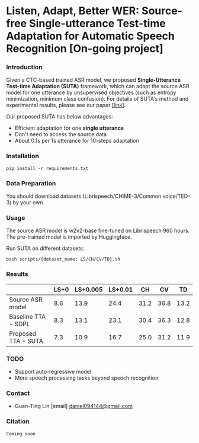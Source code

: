 # Listen, Adapt, Better WER: Source-free Single-utterance Test-time Adaptation for Automatic Speech Recognition [On-going project]
### Introduction
Given a CTC-based trained ASR model, we proposed **Single-Utterance Test-time Adaptation (SUTA)** framework, which can adapt the source ASR model for one utterance by unsupervised objectives (such as entropy minimization, minimum class confusion). For details of SUTA's method and experimental results, please see our paper [[link]](https://arxiv.org/abs/2203.14222).

Our proposed SUTA has below advantages:
* Efficient adaptation for one **single utterance**
* Don't need to access the source data
* About 0.1s per 1s utterance for 10-steps adaptation

### Installation 
```
pip install -r requirements.txt
```
### Data Preparation
You should download datasets (Librispeech/CHiME-3/Common voice/TED-3) by your own.

### Usage
The source ASR model is w2v2-base fine-tuned on Librispeech 960 hours. The pre-trained model is imported by Huggingface.

Run SUTA on different datasets:
```
bash scripts/{dataset_name: LS/CH/CV/TD}.sh
```
### Results
|                     | LS+0 | LS+0.005 | LS+0.01 | CH   | CV   | TD   |
|---------------------|------|----------|---------|------|------|------|
| Source ASR model    | 8.6  | 13.9     | 24.4    | 31.2 | 36.8 | 13.2 |
| Baseline TTA - SDPL | 8.3  | 13.1     | 23.1    | 30.4 | 36.3 | 12.8 |
| Proposed TTA - SUTA | 7.3  | 10.9     | 16.7    | 25.0 | 31.2 | 11.9 |

### TODO 
* Support auto-regressive model 
* More speech processing tasks beyond speech recognition

### Contact 
* Guan-Ting Lin [email] daniel094144@gmail.com

### Citation
```Coming soon```

